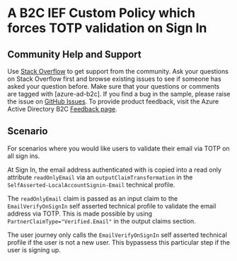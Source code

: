 # A B2C IEF Custom Policy which forces TOTP validation on Sign In

## Community Help and Support
Use [Stack Overflow](https://stackoverflow.com/questions/tagged/azure-ad-b2c) to get support from the community. Ask your questions on Stack Overflow first and browse existing issues to see if someone has asked your question before. Make sure that your questions or comments are tagged with [azure-ad-b2c].
If you find a bug in the sample, please raise the issue on [GitHub Issues](https://github.com/azure-ad-b2c/samples/issues).
To provide product feedback, visit the Azure Active Directory B2C [Feedback page](https://feedback.azure.com/forums/169401-azure-active-directory?category_id=160596).

## Scenario
For scenarios where you would like users to validate their email via TOTP on all sign ins.

At Sign In, the email address authenticated with is copied into a read only attribute `readOnlyEmail` via an `outputClaimTransformation` in the `SelfAsserted-LocalAccountSignin-Email` technical profile.

The `readOnlyEmail` claim is passed as an input claim to the `EmailVerifyOnSignIn` self asserted technical profile to validate the email address via TOTP. This is made possible by using `PartnerClaimType="Verified.Email"` in the output claims section.

The user journey only calls the `EmailVerifyOnSignIn` self asserted technical profile if the user is not a new user. This bypassess this particular step if the user is signing up.

